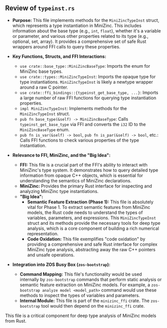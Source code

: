 ## Review of `typeinst.rs`

*   **Purpose:** This file implements methods for the `MiniZincTypeInst` struct, which represents a type instantiation in MiniZinc. This includes information about the base type (e.g., `int`, `float`), whether it's a variable or parameter, and various other properties related to its type (e.g., optional, set, array). It provides a comprehensive set of safe Rust wrappers around FFI calls to query these properties.
*   **Key Functions, Structs, and FFI Interactions:**
    *   `use crate::base_type::MiniZincBaseType`: Imports the enum for MiniZinc base types.
    *   `use crate::types::MiniZincTypeInst`: Imports the opaque type for type instantiations. `MiniZincTypeInst` is likely a newtype wrapper around a raw C pointer.
    *   `use crate::ffi_bindings::{typeinst_get_base_type, ...}`: Imports a large number of raw FFI functions for querying type instantiation properties.
    *   `impl MiniZincTypeInst`: Implements methods for the `MiniZincTypeInst` struct.
    *   `pub fn base_type(&self) -> MiniZincBaseType`: Calls `typeinst_get_base_type` via FFI and converts the `i32` ID to the `MiniZincBaseType` enum.
    *   `pub fn is_var(&self) -> bool`, `pub fn is_par(&self) -> bool`, etc.: Calls FFI functions to check various properties of the type instantiation.
*   **Relevance to FFI, MiniZinc, and the "Big Idea":**
    *   **FFI:** This file is a crucial part of the FFI's ability to interact with MiniZinc's type system. It demonstrates how to query detailed type information from opaque C++ objects, which is essential for understanding the semantics of MiniZinc declarations.
    *   **MiniZinc:** Provides the primary Rust interface for inspecting and analyzing MiniZinc type instantiations.
    *   **"Big Idea":**
        *   **Semantic Feature Extraction (Phase 1):** This file is absolutely vital for Phase 1. To extract semantic features from MiniZinc models, the Rust code needs to understand the types of variables, parameters, and expressions. This `MiniZincTypeInst` struct and its methods provide the necessary tools for deep type analysis, which is a core component of building a rich numerical representation.
        *   **Code Oxidation:** This file exemplifies "code oxidation" by providing a comprehensive and safe Rust interface for complex MiniZinc type analysis, abstracting away the raw C++ pointers and unsafe operations.

*   **Integration into ZOS Busy Box (`zos-bootstrap`):**
    *   **Command Mapping:** This file's functionality would be used internally by `zos-bootstrap` commands that perform static analysis or semantic feature extraction on MiniZinc models. For example, a `zos-bootstrap analyze model <model_path>` command would use these methods to inspect the types of variables and parameters.
    *   **Internal Module:** This file is part of the `minizinc_ffi` crate. The `zos-bootstrap` tool would then depend on the `minizinc_ffi` crate.

This file is a critical component for deep type analysis of MiniZinc models from Rust.
